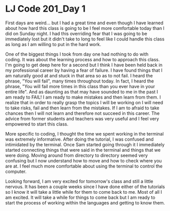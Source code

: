 # LJ Code 201_Day 1

First days are weird... but I had a great time and even though I have learned about how hard this class is going to be I feel more comfortable today than I did on Sunday night. I had this overriding fear that I was going to be immediately lost but it didn't take to long to feel like I could handle this class as long as I am willing to put in the hard work.

One of the biggest things I took from day one had nothing to do with coding. It was about the learning process and how to approach this class. I'm going to get deep here for a second but I think I have been held back in my professional career by having a fear of failure. I have found things that I am naturally good at and stuck in that area so as to not fail. I heard the phrase, "You will fail", many times throughout today. In fact, I heard the phrase, "You will fail more times in this class than you ever have in your entire life". And as daunting as that may have sounded to me in the past I am ready to FAIL! I am ready to make mistakes and then learn from them. I realize that in order to really grasp the topics I will be working on I will need to take risks, fail and then learn from the mistakes. If I am to afraid to take chances then I will not learn and therefore not succeed in this career. The advice from former students and teachers was very useful and I feel very empowered to start this class.

More specific to coding, I thought the time we spent working in the terminal was extremely informative. After doing the tutorial, I was confused and intimidated by the terminal. Once Sam started going through it I immediately started connecting things that were said in the terminal and things that we were doing. Moving around from directory to directory seemed very confusing but I now understand how to move and how to check where you are at. I feel much more comfortable about using the terminal to control the computer.

Looking forward, I am very excited for tomorrow's class and still a little nervous. It has been a couple weeks since I have done either of the tutorials so I know it will take a little while for them to come back to me. Most of all I am excited. It will take a while for things to come back but I am ready to start the process of working within the languages and getting to know them.
